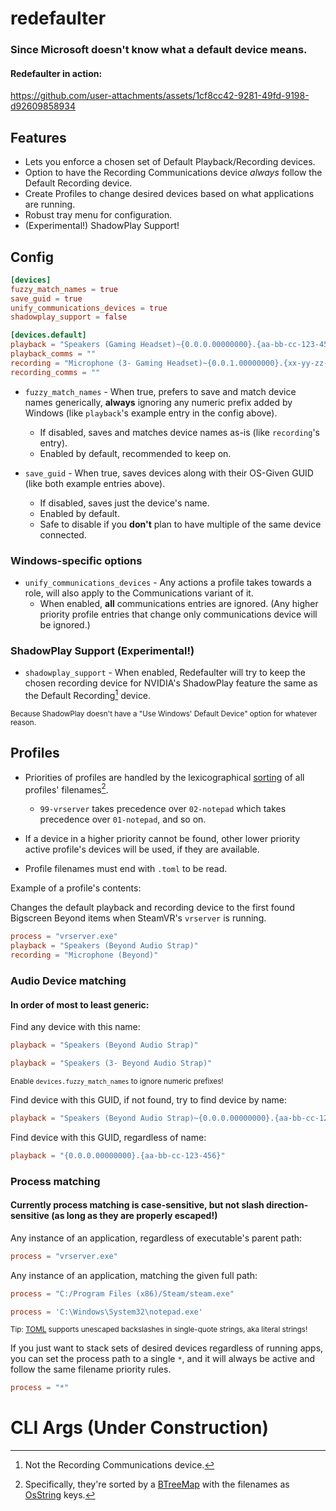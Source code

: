 # redefaulter

### Since Microsoft doesn't know what a default device means.

#### Redefaulter in action:

https://github.com/user-attachments/assets/1cf8cc42-9281-49fd-9198-d92609858934

## Features
- Lets you enforce a chosen set of Default Playback/Recording devices.
- Option to have the Recording Communications device *always* follow the Default Recording device.
- Create Profiles to change desired devices based on what applications are running.
- Robust tray menu for configuration.
- (Experimental!) ShadowPlay Support!

## Config

```toml
[devices]
fuzzy_match_names = true
save_guid = true
unify_communications_devices = true
shadowplay_support = false

[devices.default]
playback = "Speakers (Gaming Headset)~{0.0.0.00000000}.{aa-bb-cc-123-456}"
playback_comms = ""
recording = "Microphone (3- Gaming Headset)~{0.0.1.00000000}.{xx-yy-zz-789-098}"
recording_comms = ""
```

- `fuzzy_match_names` - When true, prefers to save and match device names generically, **always** ignoring any numeric prefix added by Windows (like `playback`'s example entry in the config above).
  - If disabled, saves and matches device names as-is (like `recording`'s entry).
  - Enabled by default, recommended to keep on.

- `save_guid` - When true, saves devices along with their OS-Given GUID (like both example entries above).
  - If disabled, saves just the device's name.
  - Enabled by default.
  - Safe to disable if you __don't__ plan to have multiple of the same device connected.

### Windows-specific options

- `unify_communications_devices` - Any actions a profile takes towards a role, will also apply to the Communications variant of it.
  - When enabled, **all** communications entries are ignored. (Any higher priority profile entries that change only communications device will be ignored.)

### ShadowPlay Support (Experimental!)

- `shadowplay_support` - When enabled, Redefaulter will try to keep the chosen recording device for NVIDIA's ShadowPlay feature the same as the Default Recording[^1] device.

<sup>Because ShadowPlay doesn't have a "Use Windows' Default Device" option for whatever reason.</sup>

[^1]: Not the Recording Communications device.

## Profiles

- Priorities of profiles are handled by the lexicographical [sorting](https://doc.rust-lang.org/std/cmp/trait.Ord.html#lexicographical-comparison) of all profiles' filenames[^2].
  - `99-vrserver` takes precedence over `02-notepad` which takes precedence over `01-notepad`, and so on.

- If a device in a higher priority cannot be found, other lower priority active profile's devices will be used, if they are available.

- Profile filenames must end with `.toml` to be read.

[^2]: Specifically, they're sorted by a [BTreeMap](https://doc.rust-lang.org/std/collections/struct.BTreeMap.html) with the filenames as [OsString](https://doc.rust-lang.org/std/ffi/struct.OsString.html) keys.

Example of a profile's contents:

Changes the default playback and recording device to the first found Bigscreen Beyond items when SteamVR's `vrserver` is running.

```toml
process = "vrserver.exe"
playback = "Speakers (Beyond Audio Strap)"
recording = "Microphone (Beyond)"
```

### Audio Device matching

#### In order of most to least generic:

Find any device with this name:

```toml
playback = "Speakers (Beyond Audio Strap)"
```

```toml
playback = "Speakers (3- Beyond Audio Strap)"
```

<sup>Enable `devices.fuzzy_match_names` to ignore numeric prefixes!</sup>

Find device with this GUID, if not found, try to find device by name:

```toml
playback = "Speakers (Beyond Audio Strap)~{0.0.0.00000000}.{aa-bb-cc-123-456}"
```

Find device with this GUID, regardless of name:

```toml
playback = "{0.0.0.00000000}.{aa-bb-cc-123-456}"
```

### Process matching

#### Currently process matching is case-sensitive, but not slash direction-sensitive (as long as they are properly escaped!)

Any instance of an application, regardless of executable's parent path:

```toml
process = "vrserver.exe"
```

Any instance of an application, matching the given full path:

```toml
process = "C:/Program Files (x86)/Steam/steam.exe"
```

```toml
process = 'C:\Windows\System32\notepad.exe'
```

<sup>Tip: [TOML](https://toml.io/) supports unescaped backslashes in single-quote strings, aka literal strings!</sup>

If you just want to stack sets of desired devices regardless of running apps, you can set the process path to a single `*`, and it will always be active and follow the same filename priority rules.

```toml
process = "*"
```

# CLI Args (Under Construction)
